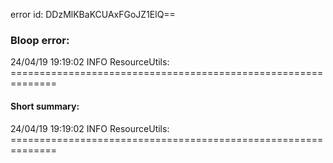 error id: DDzMlKBaKCUAxFGoJZ1ElQ==
### Bloop error:

24/04/19 19:19:02 INFO ResourceUtils: ==============================================================
#### Short summary: 

24/04/19 19:19:02 INFO ResourceUtils: ==============================================================
